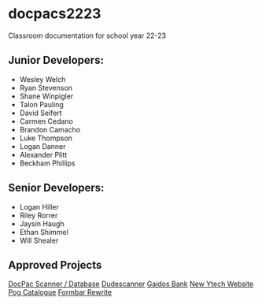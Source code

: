 # docpacs2223
Classroom documentation for school year 22-23

## Junior Developers:
- Wesley Welch
- Ryan Stevenson
- Shane Winpigler
- Talon Pauling
- David Seifert
- Carmen Cedano
- Brandon Camacho
- Luke Thompson
- Logan Danner
- Alexander Plitt
- Beckham Phillips

## Senior Developers:
- Logan Hiller
- Riley Rorrer
- Jaysin Haugh
- Ethan Shimmel
- Will Shealer

## Approved Projects
[DocPac Scanner / Database](https://github.com/csmith1188/docpacs2223)
[Dudescanner](https://github.com/csmith1188/dudescanner)
[Gaidos Bank](https://github.com/csmith1188/GaidosBank)
[New Ytech Website](https://github.com/csmith1188/newsiteproposal)
[Pog Catalogue](https://github.com/csmith1188/OnlyPogs)
[Formbar Rewrite](https://github.com/csmith1188/Formbar.js)
